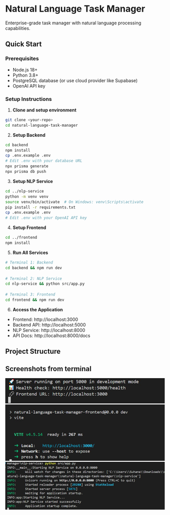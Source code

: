 # Natural Language Task Manager

Enterprise-grade task manager with natural language processing capabilities.

## Quick Start

### Prerequisites
- Node.js 18+ 
- Python 3.8+
- PostgreSQL database (or use cloud provider like Supabase)
- OpenAI API key

### Setup Instructions

1. **Clone and setup environment**
```bash
git clone <your-repo>
cd natural-language-task-manager
```

2. **Setup Backend**
```bash
cd backend
npm install
cp .env.example .env
# Edit .env with your database URL
npx prisma generate
npx prisma db push
```

3. **Setup NLP Service**
```bash
cd ../nlp-service
python -m venv venv
source venv/bin/activate  # On Windows: venv\Scripts\activate
pip install -r requirements.txt
cp .env.example .env
# Edit .env with your OpenAI API key
```

4. **Setup Frontend**
```bash
cd ../frontend
npm install
```

5. **Run All Services**
```bash
# Terminal 1: Backend
cd backend && npm run dev

# Terminal 2: NLP Service
cd nlp-service && python src/app.py

# Terminal 3: Frontend
cd frontend && npm run dev
```

6. **Access the Application**
- Frontend: http://localhost:3000
- Backend API: http://localhost:5000
- NLP Service: http://localhost:8000
- API Docs: http://localhost:8000/docs

## Project Structure

## Screenshots from terminal
![Terminal Screenshot1](./screenshots/demo1.png)
![Terminal Screenshot2](./screenshots/demo2.png)
![Terminal Screenshot3](./screenshots/demo3.png)

